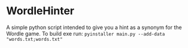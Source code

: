 # WordleHinter

A simple python script intended to give you a hint as a synonym for the Wordle game.
To build exe run: `pyinstaller main.py --add-data "words.txt;words.txt"`
